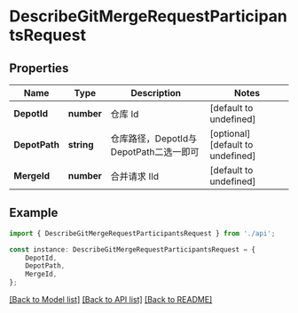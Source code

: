 # DescribeGitMergeRequestParticipantsRequest


## Properties

Name | Type | Description | Notes
------------ | ------------- | ------------- | -------------
**DepotId** | **number** | 仓库 Id | [default to undefined]
**DepotPath** | **string** | 仓库路径，DepotId与DepotPath二选一即可 | [optional] [default to undefined]
**MergeId** | **number** | 合并请求 IId | [default to undefined]

## Example

```typescript
import { DescribeGitMergeRequestParticipantsRequest } from './api';

const instance: DescribeGitMergeRequestParticipantsRequest = {
    DepotId,
    DepotPath,
    MergeId,
};
```

[[Back to Model list]](../README.md#documentation-for-models) [[Back to API list]](../README.md#documentation-for-api-endpoints) [[Back to README]](../README.md)
